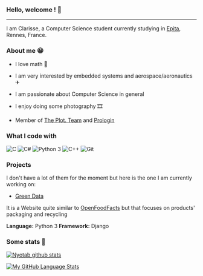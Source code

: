 ### Hello, welcome ! 👋
---
I am Clarisse, a Computer Science student currently studying in [Epita](https://www.epita.fr), Rennes, France.

### About me 😀

- I love math 📖
- I am very interested by embedded systems and aerospace/aeronautics ✈
- I am passionate about Computer Science in general
- I enjoy doing some photography 🎞

- Member of [The Plot. Team](https://github.com/ThePlotTeam) and [Prologin](https://prologin.org/)

### What I code with

<p>
  <img alt="C" src="https://img.shields.io/badge/-C-be2edd?style=flat-square&logo=c&logoColor=white" />
  <img alt="C#" src="https://img.shields.io/badge/-C%23-E10098?style=flat-square&logo=c#&logoColor=white" />
  <img alt="Python 3" src="https://img.shields.io/badge/-Python%203-F7B93E?style=flat-square&logo=python&logoColor=blue" />
  <img alt="C++" src="https://img.shields.io/badge/-C++-blue?style=flat-square&logo=c&logoColor=white" />
  <img alt="Git" src="https://img.shields.io/badge/-Git-F05032?style=flat-square&logo=git&logoColor=white" />
</p>

### Projects

I don't have a lot of them for the moment but here is the one I am currently working on:

- [Green Data](https://github.com/ThePlotTeam/GreenDataProject)

It is a Website quite similar to [OpenFoodFacts](https://openfoodfacts.org) but that focuses on products' packaging and recycling 

**Language:** Python 3     **Framework:** Django

### Some stats 🧾

[![Nyotab github stats](https://github-readme-stats.vercel.app/api?username=Nyotab&show_icons=true&hide_border=true&theme=tokyonight)]()

[![My GitHub Language Stats](https://github-readme-stats.vercel.app/api/top-langs/?username=Nyotab&langs_count=5&theme=tokyonight&hide_border=true)]()

